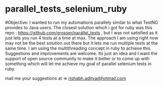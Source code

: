 # parallel_tests_selenium_ruby
#Objective:
I wanted to run my automations parallely similar to what TestNG provides to Java users. The closest solution which i got for ruby was 
this repo : https://github.com/grosser/parallel_tests , but I was not satisfied as it just lets you run 4 tests at a time at max. The approach I am
using right now may not be the best solution out there but it lets me run multiple tests at the same time. I am using the multithreading concept
in ruby to achieve this. Suggestions and improvements are welcome. Its just an idea and I want the support of open source community to make it 
better or to come up with something which will let me achieve my goal of parallel selenium tests in ruby.

mail me your suggestions at => rishabh.aditya@hotmail.com
